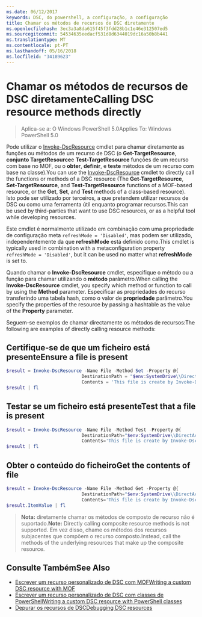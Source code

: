 ```yaml
---
ms.date: 06/12/2017
keywords: DSC, do powershell, a configuração, a configuração
title: Chamar os métodos de recursos de DSC diretamente
ms.openlocfilehash: 3ec3a3a8da615f45f3fdd28b1c1e46e312507ed5
ms.sourcegitcommit: 54534635eedacf531d8d6344019dc16a50b8b441
ms.translationtype: MT
ms.contentlocale: pt-PT
ms.lasthandoff: 05/16/2018
ms.locfileid: "34189623"
---
```

# <a name="calling-dsc-resource-methods-directly"></a><span data-ttu-id="6cd32-103">Chamar os métodos de recursos de DSC diretamente</span><span class="sxs-lookup"><span data-stu-id="6cd32-103">Calling DSC resource methods directly</span></span>

><span data-ttu-id="6cd32-104">Aplica-se a: O Windows PowerShell 5.0</span><span class="sxs-lookup"><span data-stu-id="6cd32-104">Applies To: Windows PowerShell 5.0</span></span>

<span data-ttu-id="6cd32-105">Pode utilizar o [Invoke-DscResource](https://technet.microsoft.com/library/mt517869.aspx) cmdlet para chamar diretamente as funções ou métodos de um recurso de DSC (o **Get-TargetResource**, **conjunto TargetResource**e  **Test-TargetResource** funções de um recurso com base no MOF, ou o **obter**, **definir**, e **teste** métodos de um recurso com base na classe).</span><span class="sxs-lookup"><span data-stu-id="6cd32-105">You can use the [Invoke-DscResource](https://technet.microsoft.com/library/mt517869.aspx) cmdlet to directly call the functions or methods of a DSC resource (The **Get-TargetResource**, **Set-TargetResource**, and **Test-TargetResource** functions of a MOF-based resource, or the **Get**, **Set**, and **Test** methods of a class-based resource).</span></span>
<span data-ttu-id="6cd32-106">Isto pode ser utilizado por terceiros, a que pretendem utilizar recursos de DSC ou como uma ferramenta útil enquanto programar recursos.</span><span class="sxs-lookup"><span data-stu-id="6cd32-106">This can be used by third-parties that want to use DSC resources, or as a helpful tool while developing resources.</span></span>

<span data-ttu-id="6cd32-107">Este cmdlet é normalmente utilizado em combinação com uma propriedade de configuração meta `refreshMode = 'Disabled'`, mas podem ser utilizado, independentemente da que **refreshMode** está definido como.</span><span class="sxs-lookup"><span data-stu-id="6cd32-107">This cmdlet is typically used in combination with a metaconfiguration property `refreshMode = 'Disabled'`, but it can be used no matter what **refreshMode** is set to.</span></span>

<span data-ttu-id="6cd32-108">Quando chamar o **Invoke-DscResource** cmdlet, especifique o método ou a função para chamar utilizando o **método** parâmetro.</span><span class="sxs-lookup"><span data-stu-id="6cd32-108">When calling the **Invoke-DscResource** cmdlet, you specify which method or function to call by using the **Method** parameter.</span></span> <span data-ttu-id="6cd32-109">Especificar as propriedades do recurso transferindo uma tabela hash, como o valor de **propriedade** parâmetro.</span><span class="sxs-lookup"><span data-stu-id="6cd32-109">You specify the properties of the resource by passing a hashtable as the value of the **Property** parameter.</span></span>

<span data-ttu-id="6cd32-110">Seguem-se exemplos de chamar directamente os métodos de recursos:</span><span class="sxs-lookup"><span data-stu-id="6cd32-110">The following are examples of directly calling resource methods:</span></span>

## <a name="ensure-a-file-is-present"></a><span data-ttu-id="6cd32-111">Certifique-se de que um ficheiro está presente</span><span class="sxs-lookup"><span data-stu-id="6cd32-111">Ensure a file is present</span></span>

```powershell
$result = Invoke-DscResource -Name File -Method Set -Property @{
                            DestinationPath = "$env:SystemDrive\\DirectAccess.txt";
                            Contents = 'This file is create by Invoke-DscResource'} -Verbose
$result | fl
```

## <a name="test-that-a-file-is-present"></a><span data-ttu-id="6cd32-112">Testar se um ficheiro está presente</span><span class="sxs-lookup"><span data-stu-id="6cd32-112">Test that a file is present</span></span>

```powershell
$result = Invoke-DscResource -Name File -Method Test -Property @{
                            DestinationPath="$env:SystemDrive\\DirectAccess.txt";
                            Contents='This file is create by Invoke-DscResource'} -Verbose
$result | fl
```

## <a name="get-the-contents-of-file"></a><span data-ttu-id="6cd32-113">Obter o conteúdo do ficheiro</span><span class="sxs-lookup"><span data-stu-id="6cd32-113">Get the contents of file</span></span>

```powershell
$result = Invoke-DscResource -Name File -Method Get -Property @{
                            DestinationPath="$env:SystemDrive\\DirectAccess.txt";
                            Contents='This file is create by Invoke-DscResource'} -Verbose
$result.ItemValue | fl
```

><span data-ttu-id="6cd32-114">**Nota:** diretamente chamar os métodos de composto de recurso não é suportado.</span><span class="sxs-lookup"><span data-stu-id="6cd32-114">**Note:** Directly calling composite resource methods is not supported.</span></span> <span data-ttu-id="6cd32-115">Em vez disso, chame os métodos dos recursos subjacentes que compõem o recurso composto.</span><span class="sxs-lookup"><span data-stu-id="6cd32-115">Instead, call the methods of the underlying resources that make up the composite resource.</span></span>

## <a name="see-also"></a><span data-ttu-id="6cd32-116">Consulte Também</span><span class="sxs-lookup"><span data-stu-id="6cd32-116">See Also</span></span>
- [<span data-ttu-id="6cd32-117">Escrever um recurso personalizado de DSC com MOF</span><span class="sxs-lookup"><span data-stu-id="6cd32-117">Writing a custom DSC resource with MOF</span></span>](authoringResourceMOF.md)
- [<span data-ttu-id="6cd32-118">Escrever um recurso personalizado de DSC com classes de PowerShell</span><span class="sxs-lookup"><span data-stu-id="6cd32-118">Writing a custom DSC resource with PowerShell classes</span></span>](authoringResourceClass.md)
- [<span data-ttu-id="6cd32-119">Depurar os recursos de DSC</span><span class="sxs-lookup"><span data-stu-id="6cd32-119">Debugging DSC resources</span></span>](debugResource.md)
